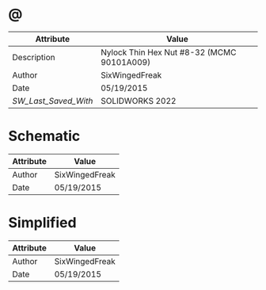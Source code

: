 # @
| Attribute | Value |
| ---  | ---     |
| Description | Nylock Thin Hex Nut #8-32 (MCMC 90101A009) |
| Author | SixWingedFreak |
| Date | 05/19/2015 |
| _SW_Last_Saved_With_ | SOLIDWORKS 2022 |
# Schematic
| Attribute | Value |
| ---  | ---     |
| Author | SixWingedFreak |
| Date | 05/19/2015 |
# Simplified
| Attribute | Value |
| ---  | ---     |
| Author | SixWingedFreak |
| Date | 05/19/2015 |
